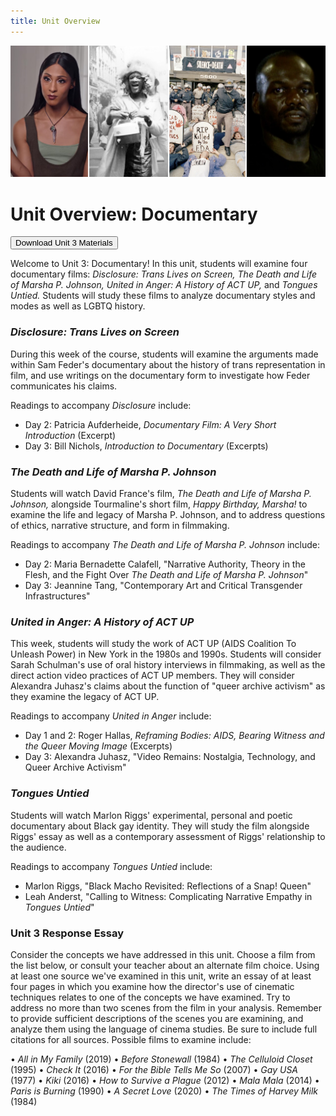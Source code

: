 ```yaml
---
title: Unit Overview
---
```

<img src="/img/documentary_medley.jpg" class="medley">

# Unit Overview: Documentary
<form method="get" action="/modules/unit 3: documentary/Unit 3.zip">
<button type='submit' class='btn'>Download Unit 3 Materials</button>
</form>

Welcome to Unit 3: Documentary! In this unit, students will examine four documentary films: *Disclosure: Trans Lives on Screen,* *The Death and Life of Marsha P. Johnson,* *United in Anger: A History of ACT UP,* and *Tongues Untied.* Students will study these films to analyze documentary styles and modes as well as LGBTQ history.

### *Disclosure: Trans Lives on Screen*
During this week of the course, students will examine the arguments made within Sam Feder's documentary about the history of trans representation in film, and use writings on the documentary form to investigate how Feder communicates his claims.

Readings to accompany *Disclosure* include:
* Day 2: Patricia Aufderheide, *Documentary Film: A Very Short Introduction* (Excerpt)
* Day 3: Bill Nichols, *Introduction to Documentary* (Excerpts)

### *The Death and Life of Marsha P. Johnson*
Students will watch David France's film, *The Death and Life of Marsha P. Johnson,* alongside Tourmaline's short film, *Happy Birthday, Marsha!* to examine the life and legacy of Marsha P. Johnson, and to address questions of ethics, narrative structure, and form in filmmaking.

Readings to accompany *The Death and Life of Marsha P. Johnson* include:
* Day 2: Maria Bernadette Calafell, "Narrative Authority, Theory in the Flesh, and the Fight Over *The Death and Life of Marsha P. Johnson*"
* Day 3: Jeannine Tang, "Contemporary Art and Critical Transgender Infrastructures"

### *United in Anger: A History of ACT UP*
This week, students will study the work of ACT UP (AIDS Coalition To Unleash Power) in New York in the 1980s and 1990s. Students will consider Sarah Schulman's use of oral history interviews in filmmaking, as well as the direct action video practices of ACT UP members. They will consider Alexandra Juhasz's claims about the function of "queer archive activism" as they examine the legacy of ACT UP.

Readings to accompany *United in Anger* include:
* Day 1 and 2: Roger Hallas, *Reframing Bodies: AIDS, Bearing Witness and the Queer Moving Image* (Excerpts)
* Day 3: Alexandra Juhasz, "Video Remains: Nostalgia, Technology, and Queer Archive Activism"

### *Tongues Untied*
Students will watch Marlon Riggs' experimental, personal and poetic documentary about Black gay identity. They will study the film alongside Riggs' essay as well as a contemporary assessment of Riggs' relationship to the audience.

Readings to accompany *Tongues Untied* include:
* Marlon Riggs, "Black Macho Revisited: Reflections of a Snap! Queen"
* Leah Anderst, "Calling to Witness: Complicating Narrative Empathy in *Tongues Untied*"

### Unit 3 Response Essay

Consider the concepts we have addressed in this unit. Choose a film from the list below, or consult your teacher about an alternate film choice. Using at least one source we've examined in this unit, write an essay of at least four pages in which you examine how the director's use of cinematic techniques relates to one of the concepts we have examined. Try to address no more than two scenes from the film in your analysis. Remember to provide sufficient descriptions of the scenes you are examining, and analyze them using the language of cinema studies. Be sure to include full citations for all sources. Possible films to examine include:

•	*All in My Family* (2019)
•	*Before Stonewall* (1984)
•	*The Celluloid Closet* (1995)
•	*Check It* (2016)
•	*For the Bible Tells Me So* (2007)
•	*Gay USA* (1977)
•	*Kiki* (2016)
•	*How to Survive a Plague* (2012)
•	*Mala Mala* (2014)
•	*Paris is Burning* (1990)
•	*A Secret Love* (2020)
•	*The Times of Harvey Milk* (1984)
